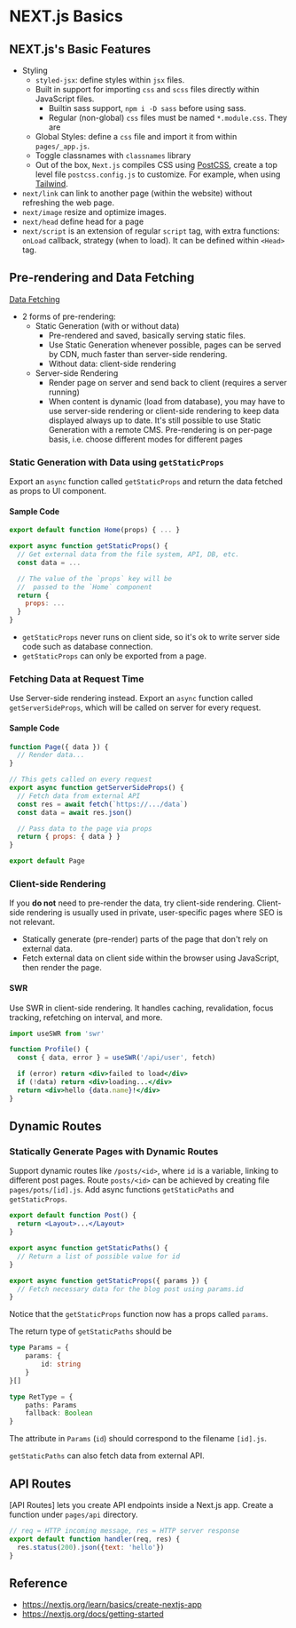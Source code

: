 # NEXT.js Basics
## NEXT.js's Basic Features
- Styling
	- `styled-jsx`: define styles within `jsx` files.
	- Built in support for importing `css` and `scss` files directly within JavaScript files.
		- Builtin sass support, `npm i -D sass` before using sass.
		- Regular (non-global) `css` files must be named `*.module.css`. They are 
	- Global Styles: define a `css` file and import it from within `pages/_app.js`.
	- Toggle classnames with `classnames` library
	- Out of the box, `Next.js` compiles CSS using [PostCSS](https://postcss.org/), create a top level file `postcss.config.js` to customize. For example, when using [Tailwind](https://tailwindcss.com/).
- `next/link` can link to another page (within the website) without refreshing the web page.
- `next/image` resize and optimize images.
- `next/head` define head for a page
- `next/script` is an extension of regular `script` tag, with extra functions: `onLoad` callback, strategy (when to load). It can be defined within `<Head>` tag.

## Pre-rendering and Data Fetching
[Data Fetching](https://nextjs.org/docs/basic-features/data-fetching/overview)
- 2 forms of pre-rendering: 
	- Static Generation (with or without data)
		- Pre-rendered and saved, basically serving static files.
		- Use Static Generation whenever possible, pages can be served by CDN, much faster than server-side rendering.
		- Without data: client-side rendering
	- Server-side Rendering
		- Render page on server and send back to client (requires a server running)
		- When content is dynamic (load from database), you may have to use server-side rendering or client-side rendering to keep data displayed always up to date. It's still possible to use Static Generation with a remote CMS.
Pre-rendering is on per-page basis, i.e. choose different modes for different pages
### Static Generation with Data using `getStaticProps`
Export an `async` function called `getStaticProps` and return the data fetched as props to UI component.
#### Sample Code
```jsx
export default function Home(props) { ... }

export async function getStaticProps() {
  // Get external data from the file system, API, DB, etc.
  const data = ...

  // The value of the `props` key will be
  //  passed to the `Home` component
  return {
    props: ...
  }
}
```
- `getStaticProps` never runs on client side, so it's ok to write server side code such as database connection.
- `getStaticProps` can only be exported from a page.
### Fetching Data at Request Time
Use Server-side rendering instead.
Export an `async` function called `getServerSideProps`, which will be called on server for every request.
#### Sample Code
```jsx
function Page({ data }) {
  // Render data...
}

// This gets called on every request
export async function getServerSideProps() {
  // Fetch data from external API
  const res = await fetch(`https://.../data`)
  const data = await res.json()

  // Pass data to the page via props
  return { props: { data } }
}

export default Page
```
### Client-side Rendering
If you **do not** need to pre-render the data, try client-side rendering. 
Client-side rendering is usually used in private, user-specific pages where SEO is not relevant.
- Statically generate (pre-render) parts of the page that don't rely on external data.
- Fetch external data on client side within the browser using JavaScript, then render the page.

#### SWR
Use SWR in client-side rendering. It handles caching, revalidation, focus tracking, refetching on interval, and more.
```jsx
import useSWR from 'swr'

function Profile() {
  const { data, error } = useSWR('/api/user', fetch)

  if (error) return <div>failed to load</div>
  if (!data) return <div>loading...</div>
  return <div>hello {data.name}!</div>
}
```

## Dynamic Routes
### Statically Generate Pages with Dynamic Routes
Support dynamic routes like `/posts/<id>`, where `id` is a variable, linking to different post pages. 
Route `posts/<id>` can be achieved by creating file `pages/pots/[id].js`.
Add async functions `getStaticPaths` and `getStaticProps`. 
```jsx
export default function Post() {
  return <Layout>...</Layout>
}

export async function getStaticPaths() {
  // Return a list of possible value for id
}

export async function getStaticProps({ params }) {
  // Fetch necessary data for the blog post using params.id
}
```

Notice that the `getStaticProps` function now has a props called `params`. 

The return type of `getStaticPaths` should be
```ts
type Params = {
	params: {
		id: string
	}
}[]

type RetType = {
	paths: Params
	fallback: Boolean
}
```
The attribute in `Params` (`id`) should correspond to the filename `[id].js`.

`getStaticPaths` can also fetch data from external API.

## API Routes
[API Routes] lets you create API endpoints inside a Next.js app. 
Create a function under `pages/api` directory.
```jsx
// req = HTTP incoming message, res = HTTP server response
export default function handler(req, res) {
  res.status(200).json({text: 'hello'})
}
```


## Reference
- https://nextjs.org/learn/basics/create-nextjs-app
- https://nextjs.org/docs/getting-started